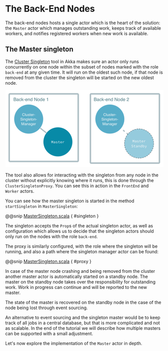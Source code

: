 # The Back-End Nodes

The back-end nodes hosts a single actor which is the heart of the solution: the `Master` actor which manages outstanding work, keeps track of available workers, and notifies registered workers when new work is available.

## The Master singleton

The [Cluster Singleton](http://doc.akka.io/docs/akka/current/scala/guide/modules.html#cluster-singleton) tool in Akka makes sure an actor only runs concurrently on one node within the subset of nodes marked with the role `back-end` at any given time. It will run on the oldest such node, if that node is removed from the cluster the singleton will be started on the new oldest node. 

![Managed Singleton](images/singleton-manager.png)

The tool also allows for interacting with the singleton from any node in the cluster without explicitly knowing where it runs, this is done through the `ClusterSingletonProxy`. You can see this in action in the `FrontEnd` and `Worker` actors.

You can see how the master singleton is started in the method `startSingleton`
in `MasterSingleton`:

@@snip [MasterSingleton.scala]($g8src$/scala/worker/MasterSingleton.scala) { #singleton }

The singleton accepts the `Prop`s of the actual singleton actor, as well as configuration which allows us to decide that the singleton actors should only run on the nodes with the role `back-end`.

The proxy is similarly configured, with the role where the singleton will be running, and also a path where the singleton manager actor can be found:

@@snip [MasterSingleton.scala]($g8src$/scala/worker/MasterSingleton.scala) { #proxy }

In case of the master node crashing and being removed from the cluster another master actor is automatically started on a standby node. The master on the standby node takes over the responsibility for outstanding work. Work in progress can continue and will be reported to the new master. 

The state of the master is recovered on the standby node in the case of the node being lost through event sourcing. 

An alternative to event sourcing and the singleton master would be to keep track of all jobs in a central database, but that is more complicated and not as scalable. In the end of the tutorial we will describe how multiple masters can be supported with a small adjustment.

Let's now explore the implementation of the `Master` actor in depth.
